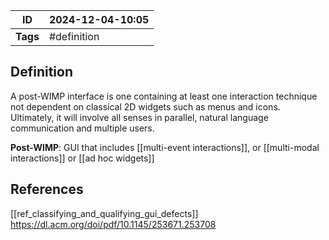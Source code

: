 | ID       | 2024-12-04-10:05 |
| -------- | ---------------- |
| **Tags** | #definition      |
## Definition

A post-WIMP interface is one containing at least one interaction technique not dependent on classical 2D widgets such as menus and icons. Ultimately, it will involve all senses in parallel, natural language communication and multiple users.

**Post-WIMP**: GUI that includes [[multi-event interactions]], or [[multi-modal interactions]] or [[ad hoc widgets]]

## References
[[ref_classifying_and_qualifying_gui_defects]]
https://dl.acm.org/doi/pdf/10.1145/253671.253708